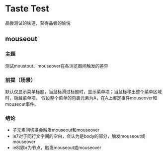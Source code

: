 Taste Test
=========

品尝测试的味道，获得品尝的愉悦

## mouseout
### 主题
测试moustout、mouseover在各浏览器间触发的差异
### 前提（场景）
默认仅显示菜单标题，当鼠标滑过标题时，显示菜单项；当鼠标移出整个菜单区域时，隐藏菜单项。
假设整个菜单的包裹元素为A，在A上绑定事件mouseover和mouseout事件。
### 结论
* 子元素间切换会触发mouseout和mouseover
* ie7对于同行文字间的空白，会认为是body的部分，触发mouseout或mouseover
* ie8视br为节点，触发mouseout或mouseover